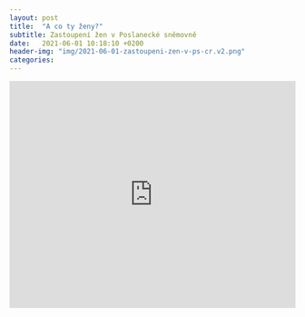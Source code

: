 ```yaml
---
layout: post
title:  "A co ty ženy?"
subtitle: Zastoupení žen v Poslanecké sněmovně
date:   2021-06-01 10:18:10 +0200
header-img: "img/2021-06-01-zastoupeni-zen-v-ps-cr.v2.png"
categories:
---
```


<iframe title="Zastoupení žen v Poslanecké sněmovně ČR" aria-label="Interactive line chart" id="datawrapper-chart-xkUCZ" src="https://datawrapper.dwcdn.net/xkUCZ/12/" scrolling="no" frameborder="0" style="width: 0; min-width: 100% !important; border: none;" height="400"></iframe><script type="text/javascript">!function(){"use strict";window.addEventListener("message",(function(e){if(void 0!==e.data["datawrapper-height"]){var t=document.querySelectorAll("iframe");for(var a in e.data["datawrapper-height"])for(var r=0;r<t.length;r++){if(t[r].contentWindow===e.source)t[r].style.height=e.data["datawrapper-height"][a]+"px"}}}))}();</script>

